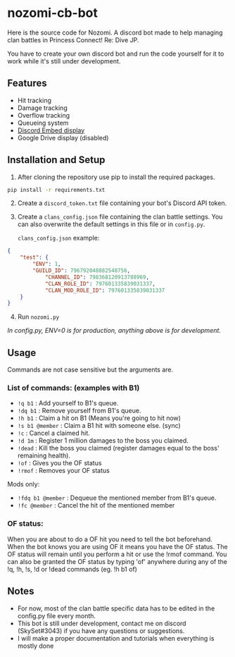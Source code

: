 # nozomi-cb-bot

Here is the source code for Nozomi.
A discord bot made to help managing clan battles in Princess Connect! Re: Dive JP.

You have to create your own discord bot and run the code yourself for it to work while it's still under development.

## Features

* Hit tracking
* Damage tracking
* Overflow tracking
* Queueing system
* [Discord Embed display](https://cdn.discordapp.com/attachments/796797906706497536/876172860090105876/unknown.png) 
* Google Drive display (disabled)

## Installation and Setup

1. After cloning the repository use pip to install the required packages.
```bash
pip install -r requirements.txt
```

2. Create a `discord_token.txt` file containing your bot's Discord API token.

3. Create a `clans_config.json` file containing the clan battle settings.
You can also overwrite the default settings in this file or in `config.py`.

	`clans_config.json` example:
```json
{
	"test": {
		"ENV": 1,
		"GUILD_ID": 796792048882548756,
        	"CHANNEL_ID": 798368120913788969,
        	"CLAN_ROLE_ID": 797601335839031337,
        	"CLAN_MOD_ROLE_ID": 797601335839031337
	}
}
```

4. Run `nozomi.py`

*In config.py, ENV=0 is for production, anything above is for development.*

## Usage

Commands are not case sensitive but the arguments are.

### List of commands: (examples with B1)
* `!q b1` : Add yourself to B1's queue.
* `!dq b1` : Remove yourself from B1's queue.
* `!h b1` : Claim a hit on B1 (Means you're going to hit now)
* `!s b1 @member` : Claim a B1 hit with someone else. (sync)
* `!c` : Cancel a claimed hit.
* `!d 1m` : Register 1 million damages to the boss you claimed.
* `!dead` : Kill the boss you claimed (register damages equal to the boss' remaining health).
* `!of` : Gives you the OF status
* `!rmof` : Removes your OF status

Mods only:
* `!fdq b1 @member` : Dequeue the mentioned member from B1's queue. 
* `!fc @member` : Cancel the hit of the mentioned member

### OF status:
When you are about to do a OF hit you need to tell the bot beforehand.
When the bot knows you are using OF it means you have the OF status.
The OF status will remain until you perform a hit or use the !rmof command.
You can also be granted the OF status by typing 'of' anywhere during any of the !q, !h, !s, !d or !dead commands (eg. !h b1 of)

## Notes
* For now, most of the clan battle specific data has to be edited in the config.py file every month.
* This bot is still under development, contact me on discord (SkySet#3043) if you have any questions or suggestions.
* I will make a proper documentation and tutorials when everything is mostly done
